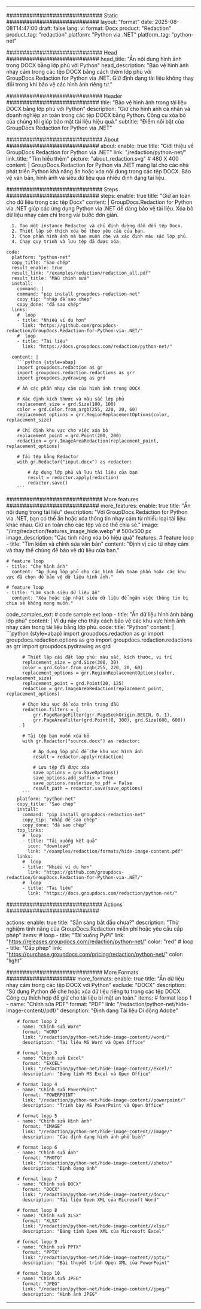 
---
############################# Static ############################
layout: "format"
date:  2025-08-08T14:47:00
draft: false
lang: vi
format: Docx
product: "Redaction"
product_tag: "redaction"
platform: "Python via .NET"
platform_tag: "python-net"

############################# Head ############################
head_title: "Ẩn nội dung hình ảnh trong DOCX bằng lớp phủ với Python"
head_description: "Bảo vệ hình ảnh nhạy cảm trong các tệp DOCX bằng cách thêm lớp phủ với GroupDocs.Redaction for Python via .NET. Giữ định dạng tài liệu không thay đổi trong khi bảo vệ các hình ảnh riêng tư."

############################# Header ############################
title: "Bảo vệ hình ảnh trong tài liệu DOCX bằng lớp phủ với Python" 
description: "Giữ cho hình ảnh cá nhân và doanh nghiệp an toàn trong các tệp DOCX bằng Python. Công cụ xóa bỏ của chúng tôi giúp bảo mật tài liệu hiệu quả."
subtitle: "Điểm nổi bật của GroupDocs.Redaction for Python via .NET" 

############################# About ############################
about:
    enable: true
    title: "Giới thiệu về GroupDocs.Redaction for Python via .NET"
    link: "/redaction/python-net/"
    link_title: "Tìm hiểu thêm"
    picture: "about_redaction.svg" # 480 X 400
    content: |
       GroupDocs.Redaction for Python via .NET mang lại cho các nhà phát triển Python khả năng ẩn hoặc xóa nội dung trong các tệp DOCX. Bảo vệ văn bản, hình ảnh và siêu dữ liệu qua nhiều định dạng tài liệu.

############################# Steps ############################
steps:
    enable: true
    title: "Giữ an toàn cho dữ liệu trong các tệp Docx"
    content: |
      GroupDocs.Redaction for Python via .NET giúp các ứng dụng Python via .NET dễ dàng bảo vệ tài liệu. Xóa bỏ dữ liệu nhạy cảm chỉ trong vài bước đơn giản.
      
      1. Tạo một instance Redactor và chỉ định đường dẫn đến tệp Docx.
      2. Thiết lập sở thích xóa bỏ theo yêu cầu của bạn.
      3. Chọn phần hình ảnh mà bạn muốn che và xác định màu sắc lớp phủ.
      4. Chạy quy trình và lưu tệp đã được xóa.
   
    code:
      platform: "python-net"
      copy_title: "Sao chép"
      result_enable: true
      result_link: "/examples/redaction/redaction_all.pdf"
      result_title: "Mẫu chỉnh sửa"
      install:
        command: |
        command: "pip install groupdocs-redaction-net"
        copy_tip: "nhấp để sao chép"
        copy_done: "đã sao chép"
      links:
        #  loop
        - title: "Nhiều ví dụ hơn"
          link: "https://github.com/groupdocs-redaction/GroupDocs.Redaction-for-Python-via-.NET/"
        #  loop
        - title: "Tài liệu"
          link: "https://docs.groupdocs.com/redaction/python-net/"
          
      content: |
        ```python {style=abap}
        import groupdocs.redaction as gr
        import groupdocs.redaction.redactions as grr
        import groupdocs.pydrawing as grd

        # Ẩn các phần nhạy cảm của hình ảnh trong DOCX

        # Xác định kích thước và màu sắc lớp phủ
        replacement_size = grd.Size(100, 100)
        color = grd.Color.from_argb(255, 220, 20, 60)
        replacement_options = grr.RegionReplacementOptions(color, replacement_size)

        # Chỉ định khu vực cho việc xóa bỏ
        replacement_point = grd.Point(200, 200)
        redaction = grr.ImageAreaRedaction(replacement_point, replacement_options)
                
        # Tải tệp bằng Redactor
        with gr.Redactor("input.docx") as redactor:

            # Áp dụng lớp phủ và lưu tài liệu của bạn
            result = redactor.apply(redaction)
            redactor.save()
        ```            


############################# More features ############################
more_features:
  enable: true
  title: "Ẩn nội dung trong tài liệu"
  description: "Với GroupDocs.Redaction for Python via .NET, bạn có thể ẩn hoặc xóa thông tin nhạy cảm từ nhiều loại tài liệu khác nhau. Giữ an toàn cho các tệp và có thể chia sẻ."
  image: "/img/redaction/features_image_hide.webp" # 500x500 px
  image_description: "Các tính năng xóa bỏ hiệu quả"
  features:
    # feature loop
    - title: "Tìm kiếm và chỉnh sửa văn bản"
      content: "Định vị các từ nhạy cảm và thay thế chúng để bảo vệ dữ liệu của bạn."

    # feature loop
    - title: "Che hình ảnh"
      content: "Áp dụng lớp phủ cho các hình ảnh toàn phần hoặc các khu vực đã chọn để bảo vệ dữ liệu hình ảnh."

    # feature loop
    - title: "Làm sạch siêu dữ liệu ẩn"
      content: "Xóa hoặc cập nhật siêu dữ liệu để ngăn việc thông tin bị chia sẻ không mong muốn."
      
  code_samples_ext:
    # code sample ext loop
    - title: "Ẩn dữ liệu hình ảnh bằng lớp phủ"
      content: |
        Ví dụ này cho thấy cách bảo vệ các khu vực hình ảnh nhạy cảm trong tài liệu bằng lớp phủ.
      code:
        title: "Python"
        content: |
          ```python {style=abap}
          import groupdocs.redaction as gr
          import groupdocs.redaction.options as gro
          import groupdocs.redaction.redactions as grr
          import groupdocs.pydrawing as grd

          # Thiết lập cài đặt lớp phủ: màu sắc, kích thước, vị trí
          replacement_size = grd.Size(300, 30)
          color = grd.Color.from_argb(255, 220, 20, 60)
          replacement_options = grr.RegionReplacementOptions(color, replacement_size)
          replacement_point = grd.Point(20, 125)
          redaction = grr.ImageAreaRedaction(replacement_point, replacement_options)

          # Chọn khu vực để xóa trên trang đầu
          redaction.filters = [
              grr.PageRangeFilter(grr.PageSeekOrigin.BEGIN, 0, 1),
              grr.PageAreaFilter(grd.Point(0, 300), grd.Size(600, 600))
          ]

          # Tải tệp bạn muốn xóa bỏ
          with gr.Redactor("source.docx") as redactor:

              # Áp dụng lớp phủ để che khu vực hình ảnh
              result = redactor.apply(redaction)

              # Lưu tệp đã được xóa
              save_options = gro.SaveOptions()
              save_options.add_suffix = True
              save_options.rasterize_to_pdf = False
              result_path = redactor.save(save_options)
          ```
        platform: "python-net"
        copy_title: "Sao chép"
        install:
          command: "pip install groupdocs-redaction-net"
          copy_tip: "nhấp để sao chép"
          copy_done: "đã sao chép"
        top_links:
          #  loop
          - title: "Tải xuống kết quả"
            icon: "download"
            link: "/examples/redaction/formats/hide-image-content.pdf"
        links:
          #  loop
          - title: "Nhiều ví dụ hơn"
            link: "https://github.com/groupdocs-redaction/GroupDocs.Redaction-for-Python-via-.NET/"
          #  loop
          - title: "Tài liệu"
            link: "https://docs.groupdocs.com/redaction/python-net/"


############################# Actions ############################

actions:
  enable: true
  title: "Sẵn sàng bắt đầu chưa?"
  description: "Thử nghiệm tính năng của GroupDocs.Redaction miễn phí hoặc yêu cầu cấp phép"
  items:
    #  loop
    - title: "Tải xuống PyPi"
      link: "https://releases.groupdocs.com/redaction/python-net/"
      color: "red"
        #  loop
    - title: "Cấp phép"
      link: "https://purchase.groupdocs.com/pricing/redaction/python-net/"
      color: "light"


############################# More Formats #####################
more_formats:
    enable: true
    title: "Ẩn dữ liệu nhạy cảm trong các tệp DOCX với Python"
    exclude: "DOCX"
    description: "Sử dụng Python để che hoặc xóa dữ liệu riêng tư trong các tệp DOCX. Công cụ thích hợp để giữ cho tài liệu bí mật an toàn."
    items: 
        # format loop 1
        - name: "Chỉnh sửa PDF"
          format: "PDF"
          link: "/redaction/python-net/hide-image-content//pdf/"
          description: "Định dạng Tài liệu Di động Adobe"

        # format loop 2
        - name: "Chỉnh sửa Word"
          format: "WORD"
          link: "/redaction/python-net/hide-image-content//word/"
          description: "Tài liệu MS Word và Open Office"
          
        # format loop 3
        - name: "Chỉnh sửa Excel"
          format: "EXCEL"
          link: "/redaction/python-net/hide-image-content//excel/"
          description: "Bảng tính MS Excel và Open Office"

        # format loop 4
        - name: "Chỉnh sửa PowerPoint"
          format: "POWERPOINT"
          link: "/redaction/python-net/hide-image-content//powerpoint/"
          description: "Trình bày MS PowerPoint và Open Office"

        # format loop 5
        - name: "Chỉnh sửa Hình ảnh"
          format: "IMAGE"
          link: "/redaction/python-net/hide-image-content//image/"
          description: "Các định dạng hình ảnh phổ biến"

        # format loop 6
        - name: "Chỉnh sửa Ảnh"
          format: "PHOTO"
          link: "/redaction/python-net/hide-image-content//photo/"
          description: "Định dạng ảnh"

        # format loop 7
        - name: "Chỉnh sửa DOCX"
          format: "DOCX"
          link: "/redaction/python-net/hide-image-content//docx/"
          description: "Tài liệu Open XML của Microsoft Word"
          
        # format loop 8
        - name: "Chỉnh sửa XLSX"
          format: "XLSX"
          link: "/redaction/python-net/hide-image-content//xlsx/"
          description: "Bảng tính Open XML của Microsoft Excel"
          
        # format loop 9
        - name: "Chỉnh sửa PPTX"
          format: "PPTX"
          link: "/redaction/python-net/hide-image-content//pptx/"
          description: "Bài thuyết trình Open XML của PowerPoint"

        # format loop 10
        - name: "Chỉnh sửa JPEG"
          format: "JPEG"
          link: "/redaction/python-net/hide-image-content//jpeg/"
          description: "Hình ảnh JPEG"


---
